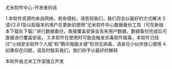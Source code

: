 尤米软件中心-开发者的话

1.本软件资源均来自网络，若有侵权，请告知我们，我们将会以最好的方式解决
2.请V2.6.1及以前版本的用户在更新前使用“尤米软件中心数据备份工具（可在新版本下载处下载）”进行数据备份，直接覆盖安装会丢失用户数据，数据备份完成后可直接进行覆盖安装。
3.本软件在使用时可能会触发杀毒软件报毒，本软件已经过“火绒安全软件个人版”和“腾讯电脑关键”检测无病毒，请各位小伙伴放心使用
4.如果存在问题，请及时联系我们，我们将予以最好的解释


本软件由尤米工作室独立开发
